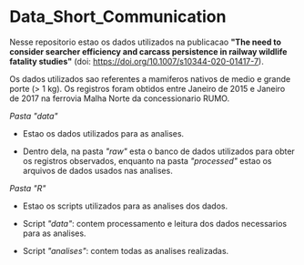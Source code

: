 # Data_Short_Communication
Nesse repositorio estao os dados utilizados na publicacao **"The need to consider searcher efficiency and carcass persistence in railway wildlife fatality studies"** (doi: https://doi.org/10.1007/s10344-020-01417-7). 


Os dados utilizados sao referentes a mamiferos nativos de medio e grande porte (> 1 kg). Os registros foram obtidos entre Janeiro de 2015 e Janeiro de 2017 na ferrovia Malha Norte da concessionario RUMO.

*Pasta "data"*

- Estao os dados utilizados para as analises. 

- Dentro dela, na pasta *"raw"* esta o banco de dados utilizados para obter os registros observados, enquanto na pasta *"processed"* estao os arquivos de dados usados nas analises.


*Pasta "R"*

- Estao os scripts utilizados para as analises dos dados. 

- Script *"data"*: contem processamento e leitura dos dados necessarios para as analises. 

- Script *"analises"*: contem todas as analises realizadas.
